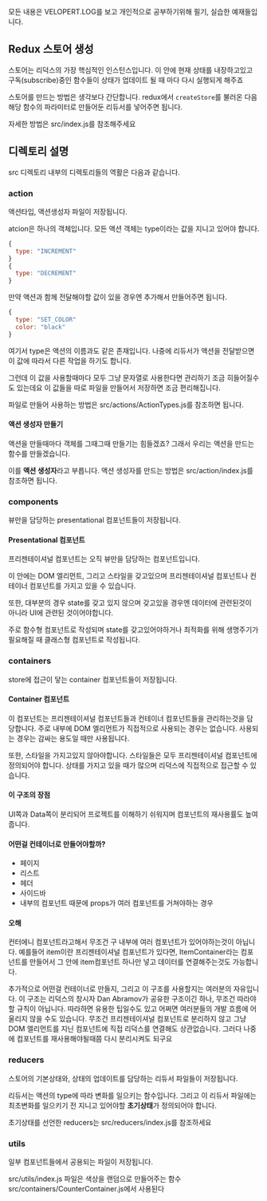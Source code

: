 모든 내용은 VELOPERT.LOG를 보고 개인적으로 공부하기위해 필기, 실습한 예재들입니다.

## Redux 스토어 생성

스토어는 리덕스의 가장 핵심적인 인스턴스입니다.
이 안에 현재 상태를 내장하고있고 구독(subscribe)중인 함수들이
상태가 업데이트 될 때 마다 다시 실행되게 해주죠

스토어를 만드는 방법은 생각보다 간단합니다.
redux에서 `createStore`를 불러온 다음 해당 함수의 파라미터로
만들어둔 리듀서를 넣어주면 됩니다.

자세한 방법은 src/index.js를 참조해주세요

## 디렉토리 설명

src 디렉토리 내부의 디렉토리들의 역활은 다음과 같습니다.

### action
액션타입, 액션생성자 파일이 저장됩니다.

atcion은 하나의 객체입니다. 모든 액션 객체는 type이라는 값을 지니고 있어야 합니다.
```jsx
{
  type: "INCREMENT"
}
{
  type: "DECREMENT"
}
```
만약 액션과 함께 전달해야할 값이 있을 경우엔 추가해서 만들어주면 됩니다.
```jsx
{
  type: "SET_COLOR"
  color: "black"
}
```
여기서 type은 액션의 이름과도 같은 존재입니다.
나중에 리듀서가 액션을 전달받으면 이 값에 따라서 다른 작업을 하기도 합니다.

그런데 이 값을 사용할때마다 모두 그냥 문자열로 사용한다면 관리하기 조금 히들어질수도 있는데요
이 값들을 따로 파일을 만들어서 저장하면 조금 편리해집니다.

파일로 만들어 사용하는 방법은 src/actions/ActionTypes.js를 참조하면 됩니다.

#### 액션 생성자 만들기

액션을 만들때마다 객체를 그때그때 만들기는 힘들겠죠?
그래서 우리는 액션을 만드는 함수를 만들겠습니다.

이를 **액션 생성자**라고 부릅니다. 
액션 생성자를 만드는 방법은 src/action/index.js를 참조하면 됩니다.

### components
뷰만을 담당하는 presentational 컴포넌트들이 저장됩니다.

#### Presentational 컴포넌트

프리젠테이셔널 컴포넌트는 오직 뷰만을 담당하는 컴포넌트입니다.

이 안에는 DOM 엘리먼트, 그리고 스타일을 갖고있으며 
프리젠테이셔널 컴포넌트나 컨테이너 컴포넌트를 가지고 있을 수 있습니다.

또한, 대부분의 경우 state를 갖고 있지 않으며
갖고있을 경우엔 데이터에 관련된것이 아니라 UI에 관련된 것이어야합니다.

주로 함수형 컴포넌트로 작성되며 state를 갖고있어야하거나
최적화를 위해 생명주기가 필요해질 때 클래스형 컴포넌트로 작성됩니다.

### containers
store에 접근이 닿는 container 컴포넌트들이 저장됩니다.

#### Container 컴포넌트

이 컴포넌트는 프리젠테이셔널 컴포넌트들과 컨테이너 컴포넌트들을 관리하는것을 담당합니다.
주로 내부에 DOM 엘리먼트가 직접적으로 사용되는 경우는 없습니다. 사용되는 경우는 감싸는 용도일 때만 사용됩니다.

또한, 스타일을 가지고있지 않아야합니다. 스타일들은 모두 프리젠테이셔널 컴포넌트에 정의되어야 합니다.
상태를 가지고 있을 때가 많으며 리덕스에 직접적으로 접근할 수 있습니다.

#### 이 구조의 장점
UI쪽과 Data쪽이 분리되어 프로젝트를 이해하기 쉬워지며 컴포넌트의 재사용률도 높여줍니다.

#### 어떤걸 컨테이너로 만들어야할까?
- 페이지
- 리스트
- 헤더
- 사이드바
- 내부의 컴포넌트 때문에 props가 여러 컴포넌트를 거쳐야하는 경우

#### 오해
컨터에니 컴포넌트라고해서 무조건 구 내부에 여러 컴포넌트가 있어야하는것이 아닙니다.
예를들어 item이란 프리젠테이셔널 컴포넌트가 있다면, ItemContainer라는 컴포넌트를 만들어서 그 안에
item컴포넌트 하나만 넣고 데이터를 연결해주는것도 가능합니다.

추가적으로 어떤걸 컨테이너로 만들지, 그리고 이 구조를 사용할지는 여러분의 자유입니다.
이 구조는 리덕스의 창시자 Dan Abramov가 공유한 구조이긴 하나, 무조건 따라야할 규칙이 아닙니다.
따라하면 유용한 팁일수도 있고 어쩌면 여러분들의 개발 흐름에 어울리지 않을 수도 있습니다.
무조건 프리젠테이셔널 컴포넌트로 분리하지 않고 그냥 DOM 엘리먼트를 지닌 컴포넌트에 직접 리덕스를 연결해도 상관없습니다.
그러다 나중에 컴포넌트를 재사용해야될때쯤 다시 분리시켜도 되구요

### reducers
스토어의 기본상태와, 상태의 업데이트를 담당하는 리듀서 파일들이 저장됩니다.

리듀서는 액션의 type에 따라 변화를 일으키는 함수입니다.
그리고 이 리듀서 파일에는 최초변화를 일으키기 전 지니고 있어야할 **초기상태**가 정의되어야 합니다.

초기상태를 선언한 reducers는 src/reducers/index.js를 참조하세요

### utils
일부 컴포넌트들에서 공용되는 파일이 저장됩니다.

src/utils/index.js 파일은 색상을 랜덤으로 만들어주는 함수
src/containers/CounterContainer.js에서 사용된다
